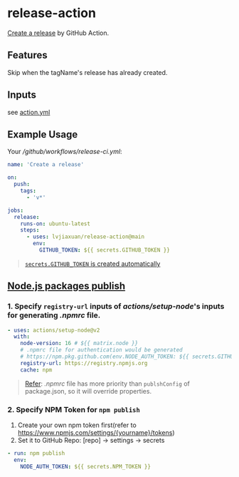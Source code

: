 # release-action

 [Create a release](https://docs.github.com/en/rest/releases/releases#create-a-release) by GitHub Action.

## Features
Skip when the tagName's release has already created.

## Inputs

see [action.yml](./action.yml)

## Example Usage

Your */github/workflows/release-ci.yml*:
```yml
name: 'Create a release'

on:
  push:
    tags:
      - 'v*'

jobs:
  release:
    runs-on: ubuntu-latest
    steps:
      - uses: lvjiaxuan/release-action@main
        env:
          GITHUB_TOKEN: ${{ secrets.GITHUB_TOKEN }}
```

> [`secrets.GITHUB_TOKEN` is created automatically](https://docs.github.com/cn/actions/security-guides/automatic-token-authentication)

## [Node.js packages publish](https://docs.github.com/cn/actions/publishing-packages/publishing-nodejs-packages)

### 1. Specify `registry-url` inputs of *actions/setup-node*'s inputs for generating *.npmrc* file.

```yml
- uses: actions/setup-node@v2
  with:
    node-version: 16 # ${{ matrix.node }}
    # .npmrc file for authentication would be generated
    # https://npm.pkg.github.com(env.NODE_AUTH_TOKEN: ${{ secrets.GITHUB_TOKEN }})
    registry-url: https://registry.npmjs.org 
    cache: npm
```

> [Refer](https://github.com/actions/setup-node/issues/82#issuecomment-970324194): *.npmrc* file has more priority than `publshConfig` of package.json, so it will override properties.

### 2. Specify NPM Token for `npm publish`

1. Create your own npm token first(refer to https://www.npmjs.com/settings/{yourname}/tokens)
1. Set it to GitHub Repo: [repo] -> settings -> secrets

```yml
- run: npm publish
  env:
    NODE_AUTH_TOKEN: ${{ secrets.NPM_TOKEN }}
```
